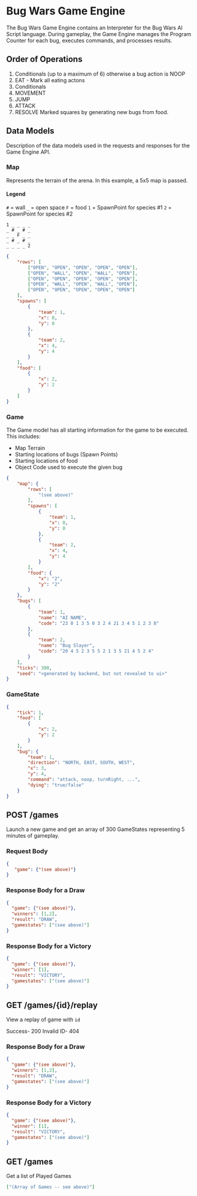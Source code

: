 # Bug Wars Game Engine
The Bug Wars Game Engine contains an Interpreter for the Bug Wars AI Script language.  During gameplay, the Game Engine manages the Program Counter for each bug, executes commands, and processes results.

## Order of Operations
1. Conditionals (up to a maximum of 6) otherwise a bug action is NOOP
2. EAT - Mark all eating actons
3. Conditionals
4. MOVEMENT
5. JUMP
6. ATTACK
7. RESOLVE Marked squares by generating new bugs from food.

## Data Models
Description of the data models used in the requests and responses for the Game Engine API.

### Map
Represents the terrain of the arena.  In this example, a 5x5 map is passed.

#### Legend
`#` = wall
`_` = open space
`F` = food
`1` = SpawnPoint for species #1
`2` = SpawnPoint for species #2

```
1 _ _ _ _
_ # _ # _
_ _ F _ _
_ # _ # _
_ _ _ _ 2
```

```json
{
    "rows": [
        ["OPEN", "OPEN", "OPEN", "OPEN", "OPEN"],
        ["OPEN", "WALL", "OPEN", "WALL", "OPEN"],
        ["OPEN", "OPEN", "OPEN", "OPEN", "OPEN"],
        ["OPEN", "WALL", "OPEN", "WALL", "OPEN"],
        ["OPEN", "OPEN", "OPEN", "OPEN", "OPEN"]
    ],
    "spawns": [
        {
            "team": 1,
            "x": 0,
            "y": 0
        },
        {
            "team": 2,
            "x": 4,
            "y": 4
        }
    ],
    "food": [
        {
            "x": 2,
            "y": 2
        }
    ]
}
```
### Game
The Game model has all starting information for the game to be executed.  This includes:
* Map Terrain
* Starting locations of bugs (Spawn Points)
* Starting locations of food
* Object Code used to execute the given bug

```json
{
    "map": {
        "rows": [
            "(see above)"
        ],
        "spawns": [
            {
                "team": 1,
                "x": 0,
                "y": 0
            },
            {
                "team": 2,
                "x": 4,
                "y": 4
            }
        ],
        "food": {
            "x": "2",
            "y": "2"
        }
    },
    "bugs": [
        {
            "team": 1,
            "name": "AI NAME",
            "code": "23 0 1 3 5 0 3 2 4 21 3 4 5 1 2 3 8"
        },
        {
            "team": 2,
            "name": "Bug Slayer",
            "code": "20 4 5 2 3 5 5 2 1 3 5 21 4 5 2 4"
        }
    ],
    "ticks": 300,
    "seed": "<generated by backend, but not revealed to ui>"
}
```

### GameState
```json
{
    "tick": 1,
    "food": [
        {
            "x": 2,
            "y": 2
        }
    ],
    "bug": {
        "team": 1,
        "direction": "NORTH, EAST, SOUTH, WEST",
        "x": 3,
        "y": 4,
        "command": "attack, noop, turnRight, ...",
        "dying": "true/false"
    }
}
```

## POST /games
Launch a new game and get an array of 300 GameStates representing 5 minutes of gameplay.

### Request Body
```json
{
   "game": {"(see above)"}
}
```

### Response Body for a Draw
```json
{
  "game": {"(see above)"},
  "winners": [1,2],
  "result": "DRAW",
  "gamestates": ["(see above)"]
}
```

### Response Body for a Victory
```json
{
  "game": {"(see above)"},
  "winner": [1],
  "result": "VICTORY",
  "gamestates": ["(see above)"]
}
```

## GET /games/{id}/replay
View a replay of game with `id`

Success- 200
Invalid ID- 404

### Response Body for a Draw
```json
{
  "game": {"(see above)"},
  "winners": [1,2],
  "result": "DRAW",
  "gamestates": ["(see above)"]
}
```

### Response Body for a Victory
```json
{
  "game": {"(see above)"},
  "winner": [1],
  "result": "VICTORY",
  "gamestates": ["(see above)"]
}
```

## GET /games
Get a list of Played Games
```json
["(Array of Games -- see above)"]
```
